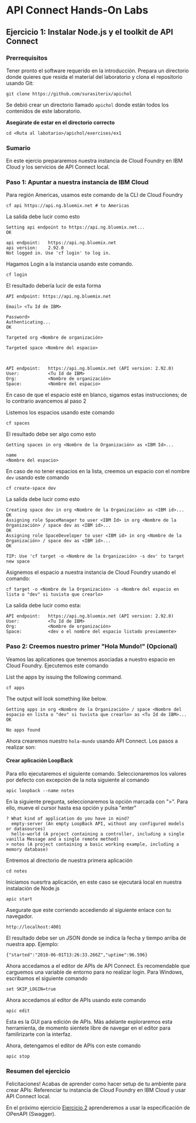 # API Connect Hands-On Labs

## Ejercicio 1: Instalar Node.js y el toolkit de API Connect

### Prerrequisitos

Tener pronto el software requerido en la introducción. Prepara un directorio donde quieres que resida el material del laboratorio y clona el repositorio usando Git:

```
git clone https://github.com/surasiterix/apichol
```

Se debió crear un directorio llamado `apichol` donde están todos los contenidos de este laboratorio.

**Asegúrate de estar en el directorio correcto**

```
cd <Ruta al labotario>/apichol/exercises/ex1
```

### Sumario

En este ejercio prepararemos nuestra instancia de Cloud Foundry en IBM Cloud y los servicios de API Connect local.

### Paso 1: Apuntar a nuestra instancia de IBM Cloud

Para región Americas, usamos este comando de la CLI de Cloud Foundry

```
cf api https://api.ng.bluemix.net # to Americas
```
La salida debe lucir como esto

```
Setting api endpoint to https://api.ng.bluemix.net...
OK

api endpoint:   https://api.ng.bluemix.net
api version:    2.92.0
Not logged in. Use 'cf login' to log in.  
```

Hagamos Login a la instancia usando este comando.

```
cf login
```

El resultado debería lucir de esta forma

```
API endpoint: https://api.ng.bluemix.net

Email> <Tu Id de IBM>

Password>
Authenticating...
OK

Targeted org <Nombre de organización>

Targeted space <Nombre del espacio>



API endpoint:   https://api.ng.bluemix.net (API version: 2.92.0)
User:           <Tu Id de IBM>
Org:            <Nombre de organización>
Space:          <Nombre del espacio>
```

En caso de que el espacio esté en blanco, sigamos estas instrucciones; de lo contrario avancemos al paso 2

Listemos los espacios usando este comando

```
cf spaces
```

El resultado debe ser algo como esto

```
Getting spaces in org <Nombre de la Organización> as <IBM Id>...

name
<Nombre del espacio>
```

En caso de no tener espacios en la lista, creemos un espacio con el nombre `dev` usando este comando

```
cf create-space dev
```

La salida debe lucir como esto

```
Creating space dev in org <Nombre de la Organización> as <IBM id>...
OK
Assigning role SpaceManager to user <IBM Id> in org <Nombre de la Organización> / space dev as <IBM id>...
OK
Assigning role SpaceDeveloper to user <IBM id> in org <Nombre de la Organización> / space dev as <IBM id>...
OK

TIP: Use 'cf target -o <Nombre de la Organización> -s dev' to target new space
```

Asignemos el espacio a nuestra instancia de Cloud Foundry usando el comando:

```
cf target -o <Nombre de la Organización> -s <Nombre del espacio en lista o "dev" si tuvista que crearlo>
```

La salida debe lucir como esta:

```
API endpoint:   https://api.ng.bluemix.net (API version: 2.92.0)
User:           <Tu Id de IBM>
Org:            <Nombre de organización>
Space:          <dev o el nombre del espacio listado previamente>
```

### Paso 2: Creemos nuestro primer "Hola Mundo!" (Opcional)

Veamos las aplicationes que tenemos asociadas a nuestro espacio en Cloud Foundry. Ejecutemos este comando

List the apps by issuing the following command.

```
cf apps
```

The output will look something like below.

```
Getting apps in org <Nombre de la Organización> / space <Nombre del espacio en lista o "dev" si tuvista que crearlo> as <Tu Id de IBM>...
OK

No apps found
```
Ahora crearemos nuestro `hola-mundo` usando API Connect. Los pasos a realizar son:

#### Crear aplicación LoopBack

Para ello ejecutaremos el siguiente comando. Seleccionaremos los valores por defecto con excepción de la nota siguiente al comando 

```
apic loopback --name notes
```

En la siguiente pregunta, seleccionaremos la opción marcada con ">". Para ello, mueve el cursor hasta esa opción y pulsa "enter"

```
? What kind of application do you have in mind?
  empty-server (An empty LoopBack API, without any configured models or datasources)
  hello-world (A project containing a controller, including a single vanilla Message and a single remote method)
> notes (A project containing a basic working example, including a memory database)
```

Entremos al directorio de nuestra primera aplicación

```
cd notes
```

Iniciamos nuesrtra aplicación, en este caso se ejecutará local en nuestra instalación de Node.js

```
apic start
```

Asegurate que este corriendo accediendo al siguiente enlace con tu navegador.

```
http://localhost:4001
```

El resultado debe ser un JSON donde se indica la fecha y tiempo arriba de nuestra app. Ejemplo:

```
{"started":"2018-06-01T13:26:33.266Z","uptime":96.596}
```

Ahora accedamos a el editor de APIs de API Connect. Es recomendable que carguemos una variable de entorno para no realizar login. Para Windows, escribamos el siguiente comando

```
set SKIP_LOGIN=true
```
Ahora accedamos al editor de APIs usando este comando

```
apic edit
```

Esta es la GUI para edición de APIs. Más adelante exploraremos esta herramienta, de momento sientete libre de navegar en el editor para familirizarte con la interfaz. 

Ahora, detengamos el editor de APIs con este comando

```
apic stop
```

### Resumen del ejercicio

Felicitaciones! Acabas de aprender como hacer setup de tu ambiente para crear APIs: Referenciar tu instancia de Cloud Foundry en IBM Cloud y usar API Connect local.

En el próximo ejercicio [Ejercicio 2](../ex2) aprenderemos a usar la especificación de OPenAPI (Swagger).
